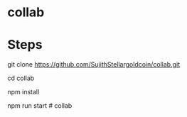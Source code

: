 # collab

# Steps 

 git clone https://github.com/SujithStellargoldcoin/collab.git

 cd collab

 npm install

 npm run start
#   c o l l a b  
 